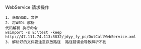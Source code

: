 WebService 请求操作
```text
1. 获取WSDL 文件
2. 将WSDL 解析
代码解析 执行命令
wsimport -s E:\test -keep http://47.111.74.113:8832/jdyy_fy_pc/OutCallWebService.xml
3. 解析好的文件要注意存放路径  路径错误会导致解析不到
```





























